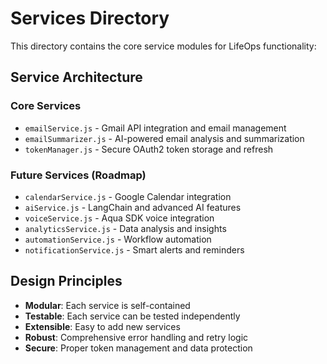 # Services Directory

This directory contains the core service modules for LifeOps functionality:

## Service Architecture

### Core Services
- `emailService.js` - Gmail API integration and email management
- `emailSummarizer.js` - AI-powered email analysis and summarization  
- `tokenManager.js` - Secure OAuth2 token storage and refresh

### Future Services (Roadmap)
- `calendarService.js` - Google Calendar integration
- `aiService.js` - LangChain and advanced AI features
- `voiceService.js` - Aqua SDK voice integration
- `analyticsService.js` - Data analysis and insights
- `automationService.js` - Workflow automation
- `notificationService.js` - Smart alerts and reminders

## Design Principles
- **Modular**: Each service is self-contained
- **Testable**: Each service can be tested independently
- **Extensible**: Easy to add new services
- **Robust**: Comprehensive error handling and retry logic
- **Secure**: Proper token management and data protection